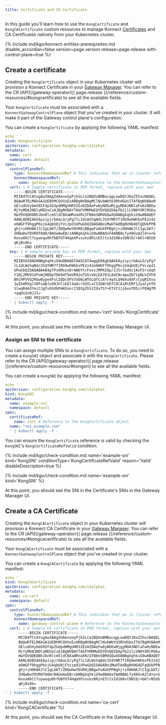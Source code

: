 ```yaml
---
title: Certificate and CA Certificate
---
```


In this guide you'll learn how to use the `KongCertificate` and `KongCACertificate` custom resources to
manage Konnect [Certificates](/konnect/gateway-manager/configuration/#certificates)
and CA Certificates natively from your Kubernetes cluster.

{% include md/kgo/konnect-entities-prerequisites.md disable_accordian=false version=page.version release=page.release
with-control-plane=true %}

## Create a certificate

Creating the `KongCertificate` object in your Kubernetes cluster will provision a Konnect Certificate in
your [Gateway Manager](/konnect/gateway-manager).
You can refer to the CR [API](/gateway-operator/{{ page.release }}/reference/custom-resources/#kongcertificate)
to see all the available fields.

Your `KongCertificate` must be associated with a `KonnectGatewayControlPlane` object that you've created in your
cluster.
It will make it part of the Gateway control plane's configuration.

You can create a `KongCertificate` by applying the following YAML manifest:

```yaml
echo '
kind: KongCertificate
apiVersion: configuration.konghq.com/v1alpha1
metadata:
  name: cert
  namespace: default
spec:
  controlPlaneRef:
    type: konnectNamespacedRef # This indicates that an in cluster reference is used
    konnectNamespacedRef:
      name: gateway-control-plane # Reference to the KonnectGatewayControlPlane object
  cert: | # Sample certificate in PEM format, replace with your own
    -----BEGIN CERTIFICATE-----
    MIIB4TCCAYugAwIBAgIUAenxUyPjkSLCe2BQXoBMBacqgLowDQYJKoZIhvcNAQEL
    BQAwRTELMAkGA1UEBhMCQVUxEzARBgNVBAgMClNvbWUtU3RhdGUxITAfBgNVBAoM
    GEludGVybmV0IFdpZGdpdHMgUHR5IEx0ZDAeFw0yNDEwMjgyMDA3NDlaFw0zNDEw
    MjYyMDA3NDlaMEUxCzAJBgNVBAYTAkFVMRMwEQYDVQQIDApTb21lLVN0YXRlMSEw
    HwYDVQQKDBhJbnRlcm5ldCBXaWRnaXRzIFB0eSBMdGQwXDANBgkqhkiG9w0BAQEF
    AANLADBIAkEAyzipjrbAaLO/yPg7lL1dLWzhqNdc3S4YNR7f1RG9whWhbsPE2z42
    e6WGFf9hggP6xjG4qbU8jFVczpd1UPwGbQIDAQABo1MwUTAdBgNVHQ4EFgQUkPPB
    ghj+iHOHAKJlC1gLbKT/ZHQwHwYDVR0jBBgwFoAUkPPBghj+iHOHAKJlC1gLbKT/
    ZHQwDwYDVR0TAQH/BAUwAwEB/zANBgkqhkiG9w0BAQsFAANBALfy49GvA2ld+u+G
    Koxa8kCt7uywoqu0hfbBfUT4HqmXPvsuhz8RinE5ltxId108vtDNlD/+bKl+N5Ub
    qKjBs0k=
    -----END CERTIFICATE-----
  key: | # Sample private key in PEM format, replace with your own
    -----BEGIN PRIVATE KEY-----
    MIIBVAIBADANBgkqhkiG9w0BAQEFAASCAT4wggE6AgEAAkEAyzipjrbAaLO/yPg7
    lL1dLWzhqNdc3S4YNR7f1RG9whWhbsPE2z42e6WGFf9hggP6xjG4qbU8jFVczpd1
    UPwGbQIDAQABAkB4pTPsOMxznDrAWbYtcFovzJMPRIOp/2J5rtGdUcIAxP2rsdqh
    Y1Nj2MV91UPsWjM0OpTD694T5mVR92oTUIvVAiEA7D1L8dCNc4pwZD7tpNLhZVh9
    BhCHPVVQ2RUwBype4FsCIQDcOFV7eD6LWTGLQfCcATr4qYLQ96Xu84F/CyqRIXvu
    1wIhAM3glYDFuaBJs60JUl1kEl4aAcr5OILxCSZGWrbD7C8lAiBtERF1JyaCyVf6
    SlwqR4m3YezCJgTuhXdbPmKEonrI3QIgIh52IOxTS7+ETXY1JjbouTR5irPEWgTM
    +qqDoIn8JJI=
    -----END PRIVATE KEY-----
  ' | kubectl apply -f -
```

{% include md/kgo/check-condition.md name='cert' kind='KongCertificate' %}

At this point, you should see the certificate in the Gateway Manager UI.

### Assign an SNI to the certificate

You can assign multiple SNIs to a `KongCertificate`. To do so, you need to create a `KongSNI` object and associate it
with
the `KongCertificate`. Please refer to the CR [API](/gateway-operator/{{ page.release
}}/reference/custom-resources/#kongsni)
to see all the available fields.

You can create a `KongSNI` by applying the following YAML manifest:

```yaml
echo '
apiVersion: configuration.konghq.com/v1alpha1
kind: KongSNI
metadata:
  name: example-sni
  namespace: default
spec:
  certificateRef:
    name: cert # Reference to the KongCertificate object
  name: "sni.example.com"
  ' | kubectl apply -f -
```

You can ensure the `KongCertificate` reference is valid by checking the `KongSNI`'s `KongCertificateRefValid` condition.

{% include md/kgo/check-condition.md name='example-sni' kind='KongSNI' conditionType='KongCertificateRefValid' reason='Valid' disableDescription=true %}

{% include md/kgo/check-condition.md name='example-sni' kind='KongSNI' %}

At this point, you should see the SNI in the Certificate's SNIs in the Gateway Manager UI.

## Create a CA Certificate

Creating the `KongCACertificate` object in your Kubernetes cluster will provision a Konnect CA Certificate in
your [Gateway Manager](/konnect/gateway-manager). You can refer to the CR [API](/gateway-operator/{{ page.release
}}/reference/custom-resources/#kongcacertificate) to see all the available fields.

Your `KongCACertificate` must be associated with a `KonnectGatewayControlPlane` object that you've created in your
cluster.

You can create a `KongCACertificate` by applying the following YAML manifest:

```yaml
echo '
kind: KongCACertificate
apiVersion: configuration.konghq.com/v1alpha1
metadata:
  name: ca-cert
  namespace: default
spec:
  controlPlaneRef:
    type: konnectNamespacedRef # This indicates that an in cluster reference is used
    konnectNamespacedRef:
      name: gateway-control-plane # Reference to the KonnectGatewayControlPlane object
  cert: | # Sample CA certificate in PEM format, replace with your own
      -----BEGIN CERTIFICATE-----
      MIIB4TCCAYugAwIBAgIUAenxUyPjkSLCe2BQXoBMBacqgLowDQYJKoZIhvcNAQEL
      BQAwRTELMAkGA1UEBhMCQVUxEzARBgNVBAgMClNvbWUtU3RhdGUxITAfBgNVBAoM
      GEludGVybmV0IFdpZGdpdHMgUHR5IEx0ZDAeFw0yNDEwMjgyMDA3NDlaFw0zNDEw
      MjYyMDA3NDlaMEUxCzAJBgNVBAYTAkFVMRMwEQYDVQQIDApTb21lLVN0YXRlMSEw
      HwYDVQQKDBhJbnRlcm5ldCBXaWRnaXRzIFB0eSBMdGQwXDANBgkqhkiG9w0BAQEF
      AANLADBIAkEAyzipjrbAaLO/yPg7lL1dLWzhqNdc3S4YNR7f1RG9whWhbsPE2z42
      e6WGFf9hggP6xjG4qbU8jFVczpd1UPwGbQIDAQABo1MwUTAdBgNVHQ4EFgQUkPPB
      ghj+iHOHAKJlC1gLbKT/ZHQwHwYDVR0jBBgwFoAUkPPBghj+iHOHAKJlC1gLbKT/
      ZHQwDwYDVR0TAQH/BAUwAwEB/zANBgkqhkiG9w0BAQsFAANBALfy49GvA2ld+u+G
      Koxa8kCt7uywoqu0hfbBfUT4HqmXPvsuhz8RinE5ltxId108vtDNlD/+bKl+N5Ub
      qKjBs0k=
      -----END CERTIFICATE-----
' | kubectl apply -f -
```

{% include md/kgo/check-condition.md name='ca-cert' kind='KongCACertificate' %}

At this point, you should see the CA Certificate in the Gateway Manager UI.
